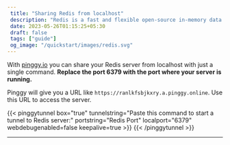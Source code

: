 ```yaml
---
 title: "Sharing Redis from localhost" 
 description: "Redis is a fast and flexible open-source in-memory data structure store."
 date: 2023-05-26T01:15:25+05:30 
 draft: false 
 tags: ["guide"]
 og_image: "/quickstart/images/redis.svg"
---
```


With [pinggy.io](https://pinggy.io) you can share your Redis server from localhost with just a single command. **Replace the port 6379 with the port where your server is running.**

Pinggy will give you a URL like `https://ranlkfsbjkxry.a.pinggy.online`. Use this URL to access the server.

{{< pinggytunnel box="true" tunnelstring="Paste this command to start a tunnel to Redis server:" portstring="Redis Port" localport="6379" webdebugenabled=false keepalive=true >}}
{{< /pinggytunnel >}}

<hr>
